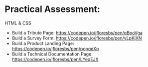 # Practical Assessment:

HTML & CSS
  - Build a Tribute Page: https://codepen.io/jfloresbs/pen/qBpoVga
  - Build a Survey Form: https://codepen.io/jfloresbs/pen/yLpKjXN
  - Build a Product Landing Page: https://codepen.io/jfloresbs/pen/popqeXp
  - Build a Technical Documentation Page: https://codepen.io/jfloresbs/pen/LYeqEJX

